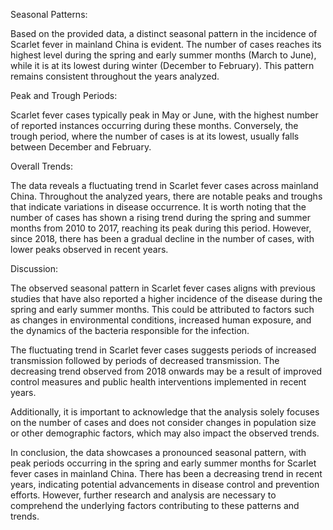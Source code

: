 Seasonal Patterns:

Based on the provided data, a distinct seasonal pattern in the incidence of Scarlet fever in mainland China is evident. The number of cases reaches its highest level during the spring and early summer months (March to June), while it is at its lowest during winter (December to February). This pattern remains consistent throughout the years analyzed.

Peak and Trough Periods:

Scarlet fever cases typically peak in May or June, with the highest number of reported instances occurring during these months. Conversely, the trough period, where the number of cases is at its lowest, usually falls between December and February.

Overall Trends:

The data reveals a fluctuating trend in Scarlet fever cases across mainland China. Throughout the analyzed years, there are notable peaks and troughs that indicate variations in disease occurrence. It is worth noting that the number of cases has shown a rising trend during the spring and summer months from 2010 to 2017, reaching its peak during this period. However, since 2018, there has been a gradual decline in the number of cases, with lower peaks observed in recent years.

Discussion:

The observed seasonal pattern in Scarlet fever cases aligns with previous studies that have also reported a higher incidence of the disease during the spring and early summer months. This could be attributed to factors such as changes in environmental conditions, increased human exposure, and the dynamics of the bacteria responsible for the infection.

The fluctuating trend in Scarlet fever cases suggests periods of increased transmission followed by periods of decreased transmission. The decreasing trend observed from 2018 onwards may be a result of improved control measures and public health interventions implemented in recent years.

Additionally, it is important to acknowledge that the analysis solely focuses on the number of cases and does not consider changes in population size or other demographic factors, which may also impact the observed trends.

In conclusion, the data showcases a pronounced seasonal pattern, with peak periods occurring in the spring and early summer months for Scarlet fever cases in mainland China. There has been a decreasing trend in recent years, indicating potential advancements in disease control and prevention efforts. However, further research and analysis are necessary to comprehend the underlying factors contributing to these patterns and trends.